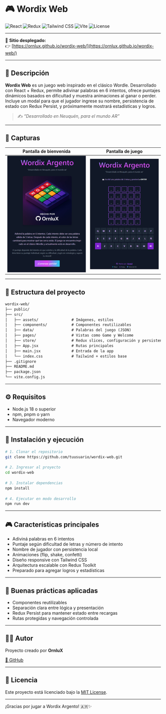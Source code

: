 # 🎮 Wordix Web

![React](https://img.shields.io/badge/React-18.2.0-61DAFB?logo=react&logoColor=white)
![Redux](https://img.shields.io/badge/Redux-Toolkit-purple?logo=redux)
![Tailwind CSS](https://img.shields.io/badge/TailwindCSS-3.3.2-38BDF8?logo=tailwindcss)
![Vite](https://img.shields.io/badge/Vite-5.0-646CFF?logo=vite&logoColor=white)
![License](https://img.shields.io/badge/license-MIT-green)

---
🚀 **Sitio desplegado:**  
👉 [https://ornlux.github.io/wordix-web/](https://ornlux.github.io/wordix-web/)

---
## 🧩 Descripción

**Wordix Web** es un juego web inspirado en el clásico Wordle. Desarrollado con React + Redux, permite adivinar palabras en 6 intentos, ofrece puntajes dinámicos basados en dificultad y muestra animaciones al ganar o perder.  
Incluye un modal para que el jugador ingrese su nombre, persistencia de estado con Redux Persist, y próximamente mostrará estadísticas y logros.

> ✍️ _“Desarrollado en Neuquén, para el mundo AR”_

---

## 📸 Capturas

| Pantalla de bienvenida | Pantalla de juego |
|------------------------|-------------------|
| ![Welcome](./src/assets/screenshot2.PNG) | ![Game](./src/assets/screenshot1.PNG) |

---

## 📂 Estructura del proyecto

```txt
wordix-web/
├── public/
├── src/
│   ├── assets/               # Imágenes, estilos
│   ├── components/           # Componentes reutilizables
│   ├── data/                 # Palabras del juego (JSON)
│   ├── pages/                # Vistas como Game y Welcome
│   ├── store/                # Redux slices, configuración y persistencia
│   ├── App.jsx               # Rutas principales
│   ├── main.jsx              # Entrada de la app
│   └── index.css             # Tailwind + estilos base
├── .gitignore
├── README.md
├── package.json
└── vite.config.js
```

---

## ⚙️ Requisitos

- Node.js 18 o superior
- npm, pnpm o yarn
- Navegador moderno

---

## 🚀 Instalación y ejecución

```bash
# 1. Clonar el repositorio
git clone https://github.com/tuusuario/wordix-web.git

# 2. Ingresar al proyecto
cd wordix-web

# 3. Instalar dependencias
npm install

# 4. Ejecutar en modo desarrollo
npm run dev
```

---

## 🎮 Características principales

- Adiviná palabras en 6 intentos
- Puntaje según dificultad de letras y número de intento
- Nombre de jugador con persistencia local
- Animaciones (flip, shake, confetti)
- Diseño responsive con Tailwind CSS
- Arquitectura escalable con Redux Toolkit
- Preparado para agregar logros y estadísticas

---

## 🔐 Buenas prácticas aplicadas

- Componentes reutilizables
- Separación clara entre lógica y presentación
- Redux Persist para mantener estado entre recargas
- Rutas protegidas y navegación controlada

---

## 👨‍💻 Autor

Proyecto creado por **OrnluX**

[🔗 GitHub](https://github.com/OrnluX)

---

## 🧾 Licencia

Este proyecto está licenciado bajo la [MIT License](LICENSE).

---

¡Gracias por jugar a Wordix Argento! 🇦🇷✨
